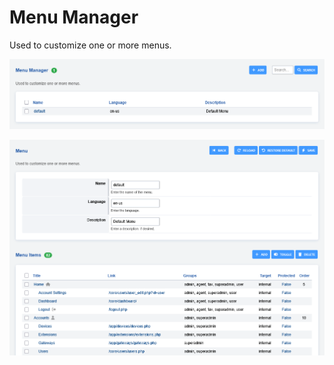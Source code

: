 # Menu Manager

Used to customize one or more menus.

![image](../_static/images/advanced/menu_manager/fusionpbx_menu_manager1.png)

![image](../_static/images/advanced/menu_manager/fusionpbx_menu_manager2.png)
